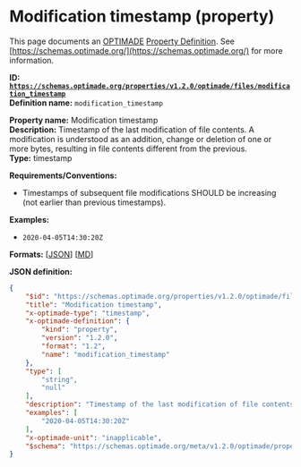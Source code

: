# Modification timestamp (property)
This page documents an [OPTIMADE](https://www.optimade.org/) [Property Definition](https://schemas.optimade.org/#definitions). See [https://schemas.optimade.org/](https://schemas.optimade.org/) for more information.

**ID: [`https://schemas.optimade.org/properties/v1.2.0/optimade/files/modification_timestamp`](https://schemas.optimade.org/properties/v1.2.0/optimade/files/modification_timestamp)**  
**Definition name:** `modification_timestamp`

**Property name:** Modification timestamp  
**Description:** Timestamp of the last modification of file contents. A modification is understood as an addition, change or deletion of one or more bytes, resulting in file contents different from the previous.  
**Type:** timestamp  

**Requirements/Conventions:**

- Timestamps of subsequent file modifications SHOULD be increasing (not earlier than previous timestamps).

**Examples:**

- `2020-04-05T14:30:20Z`

**Formats:** [[JSON](modification_timestamp.json)] [[MD](modification_timestamp.md)]

**JSON definition:**

``` json
{
    "$id": "https://schemas.optimade.org/properties/v1.2.0/optimade/files/modification_timestamp",
    "title": "Modification timestamp",
    "x-optimade-type": "timestamp",
    "x-optimade-definition": {
        "kind": "property",
        "version": "1.2.0",
        "format": "1.2",
        "name": "modification_timestamp"
    },
    "type": [
        "string",
        "null"
    ],
    "description": "Timestamp of the last modification of file contents. A modification is understood as an addition, change or deletion of one or more bytes, resulting in file contents different from the previous.\n\n**Requirements/Conventions:**\n\n- Timestamps of subsequent file modifications SHOULD be increasing (not earlier than previous timestamps).",
    "examples": [
        "2020-04-05T14:30:20Z"
    ],
    "x-optimade-unit": "inapplicable",
    "$schema": "https://schemas.optimade.org/meta/v1.2.0/optimade/property_definition.md"
}
```